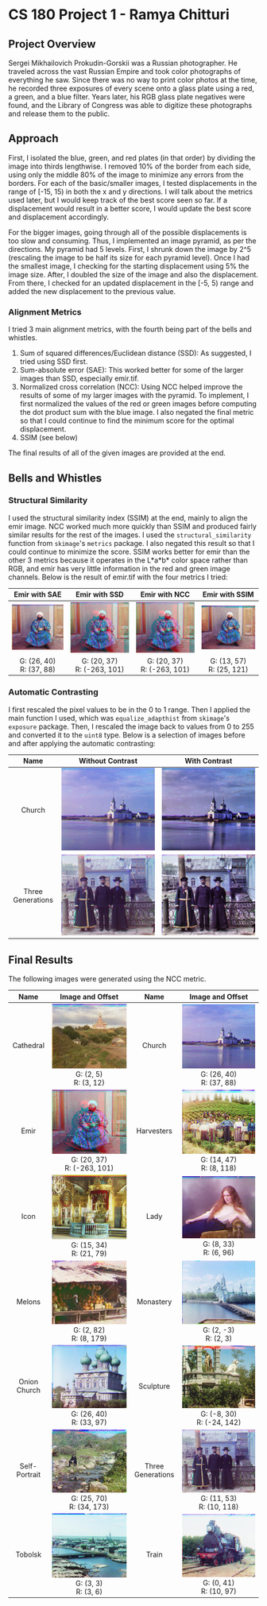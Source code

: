 # CS 180 Project 1 - Ramya Chitturi

## Project Overview

Sergei Mikhailovich Prokudin-Gorskii was a Russian photographer. He traveled across the vast Russian Empire and took color photographs of everything he saw. Since there was no way to print color photos at the time, he recorded three exposures of every scene onto a glass plate using a red, a green, and a blue filter. Years later, his RGB glass plate negatives were found, and the Library of Congress was able to digitize these photographs and release them to the public.

## Approach

First, I isolated the blue, green, and red plates (in that order) by dividing the image into thirds lengthwise. I removed 10% of the border from each side, using only the middle 80% of the image to minimize any errors from the borders. For each of the basic/smaller images, I tested displacements in the range of [-15, 15) in both the x and y directions. I will talk about the metrics used later, but I would keep track of the best score seen so far. If a displacement would result in a better score, I would update the best score and displacement accordingly.

For the bigger images, going through all of the possible displacements is too slow and consuming. Thus, I implemented an image pyramid, as per the directions. My pyramid had 5 levels. First, I shrunk down the image by 2^5 (rescaling the image to be half its size for each pyramid level). Once I had the smallest image, I checking for the starting displacement using 5% the image size. After, I doubled the size of the image and also the displacement. From there, I checked for an updated displacement in the [-5, 5) range and added the new displacement to the previous value. 

### Alignment Metrics
I tried 3 main alignment metrics, with the fourth being part of the bells and whistles. 

1. Sum of squared differences/Euclidean distance (SSD): As suggested, I tried using SSD first. 
2. Sum-absolute error (SAE): This worked better for some of the larger images than SSD, especially emir.tif.
3. Normalized cross correlation (NCC): Using NCC helped improve the results of some of my larger images with the pyramid. To implement, I first normalized the values of the red or green images before computing the dot product sum with the blue image. I also negated the final metric so that I could continue to find the minimum score for the optimal displacement.
4. SSIM (see below)

The final results of all of the given images are provided at the end.

## Bells and Whistles

### Structural Similarity
I used the structural similarity index (SSIM) at the end, mainly to align the emir image. NCC worked much more quickly than SSIM and produced fairly similar results for the rest of the images. I used the `structural_similarity` function from `skimage`'s `metrics` package. I also negated this result so that I could continue to minimize the score. SSIM works better for emir than the other 3 metrics because it operates in the L\*a\*b\* color space rather than RGB, and emir has very little information in the red and green image channels. Below is the result of emir.tif with the four metrics I tried:

| Emir with SAE | Emir with SSD | Emir with NCC | Emir with SSIM |
| :---: |  :----: | :---: | :---: |
| ![](media/out_emir_sae.jpg) | ![](media/out_emir_ssd.jpg) | ![](media/out_emir_ncc.jpg) | ![](media/emir_SSIM.jpg) |
| G: (26, 40) <br> R: (37, 88) | G: (20, 37) <br> R: (-263, 101) | G: (20, 37) <br> R: (-263, 101) | G: (13, 57) <br> R: (25, 121) |

### Automatic Contrasting
I first rescaled the pixel values to be in the 0 to 1 range. Then I applied the main function I used, which was `equalize_adapthist` from `skimage`'s `exposure` package. Then, I rescaled the image back to values from 0 to 255 and converted it to the `uint8` type. Below is a selection of images before and after applying the automatic contrasting:

| Name | Without Contrast | With Contrast |
| :---: | :----: | :----: |
| Church | ![](media/out_church1.jpg) | ![](media/out_church_contrast1.jpg) |
| Three Generations | ![](media/out_threegenerations.jpg) | ![](media/out_threegenerations_contrast.jpg) |

## Final Results

The following images were generated using the NCC metric.

| Name | Image and Offset | Name | Image and Offset |
| :---: |  :----: | :---: | :---: |
| Cathedral | ![](media/out_cathedral.jpg) <br> G: (2, 5) <br> R: (3, 12) | Church | ![](media/out_church1.jpg) <br> G: (26, 40) <br> R: (37, 88) |
| Emir | ![](media/out_emir_ncc.jpg) <br> G: (20, 37) <br> R: (-263, 101) | Harvesters | ![](media/out_harvesters.jpg) <br> G: (14, 47) <br> R: (8, 118) |
| Icon | ![](media/out_icon.jpg) <br> G: (15, 34) <br> R: (21, 79) | Lady | ![](media/out_lady_nocontrast.jpg) <br> G: (8, 33) <br> R: (6, 96) |
| Melons | ![](media/out_melons.jpg) <br> G: (2, 82) <br> R: (8, 179) | Monastery | ![](media/out_monastery.jpg) <br> G: (2, -3) <br> R: (2, 3) |
| Onion Church | ![](media/out_onionchurch1.jpg) <br> G: (26, 40) <br> R: (33, 97) | Sculpture | ![](media/out_sculpture.jpg) <br> G: (-8, 30) <br> R: (-24, 142) |
| Self-Portrait | ![](media/out_selfportrait.jpg) <br> G: (25, 70) <br> R: (34, 173) | Three Generations | ![](media/out_threegenerations.jpg) <br> G: (11, 53) <br> R: (10, 118) |
| Tobolsk | ![](media/out_tobolsk.jpg) <br> G: (3, 3) <br> R: (3, 6) | Train | ![](media/out_train.jpg) <br> G: (0, 41) <br> R: (10, 97) |
